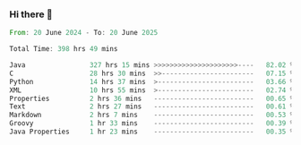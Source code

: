 ### Hi there 👋

<!--
**luoxuanzao/luoxuanzao** is a ✨ _special_ ✨ repository because its `README.md` (this file) appears on your GitHub profile.

Here are some ideas to get you started:

- 🔭 I’m currently working on ...
- 🌱 I’m currently learning ...
- 👯 I’m looking to collaborate on ...
- 🤔 I’m looking for help with ...
- 💬 Ask me about ...
- 📫 How to reach me: ...
- 😄 Pronouns: ...
- ⚡ Fun fact: ...
-->

<!--START_SECTION:waka-->

```rust
From: 20 June 2024 - To: 20 June 2025

Total Time: 398 hrs 49 mins

Java                327 hrs 15 mins >>>>>>>>>>>>>>>>>>>>>----   82.02 %
C                   28 hrs 30 mins  >>-----------------------   07.15 %
Python              14 hrs 37 mins  >------------------------   03.66 %
XML                 10 hrs 55 mins  >------------------------   02.74 %
Properties          2 hrs 36 mins   -------------------------   00.65 %
Text                2 hrs 27 mins   -------------------------   00.61 %
Markdown            2 hrs 7 mins    -------------------------   00.53 %
Groovy              1 hr 33 mins    -------------------------   00.39 %
Java Properties     1 hr 23 mins    -------------------------   00.35 %
```

<!--END_SECTION:waka-->